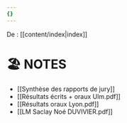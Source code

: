 ```yaml
---
{}
---
```

De : [[content/index|index]]
# 🏖️ NOTES

- [[Synthèse des rapports de jury]]
- [[Résultats écrits + oraux Ulm.pdf]] 
- [[Résultats oraux Lyon.pdf]] 
- [[LM Saclay Noé DUVIVIER.pdf]] 

